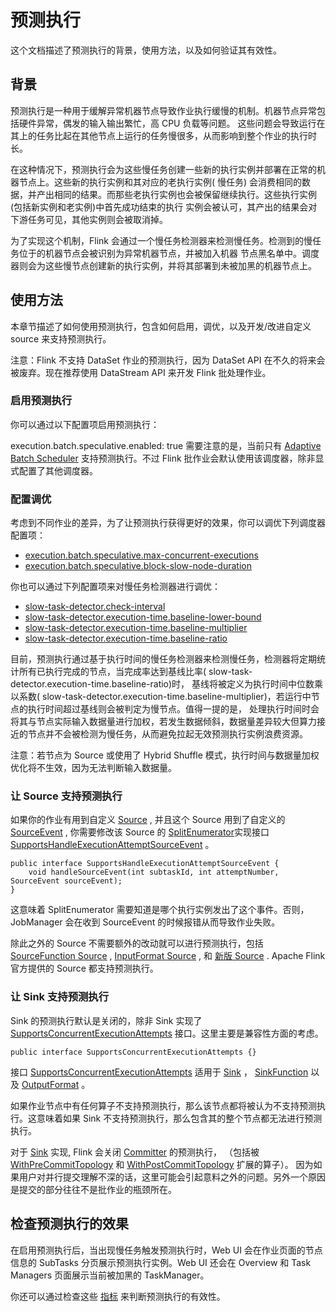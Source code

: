 # 预测执行

这个文档描述了预测执行的背景，使用方法，以及如何验证其有效性。

## 背景

预测执行是一种用于缓解异常机器节点导致作业执行缓慢的机制。机器节点异常包括硬件异常，偶发的输入输出繁忙，高 CPU 负载等问题。
这些问题会导致运行在其上的任务比起在其他节点上运行的任务慢很多，从而影响到整个作业的执行时长。

在这种情况下，预测执行会为这些慢任务创建一些新的执行实例并部署在正常的机器节点上。这些新的执行实例和其对应的老执行实例(
慢任务) 会消费相同的数据，并产出相同的结果。而那些老执行实例也会被保留继续执行。这些执行实例(包括新实例和老实例)中首先成功结束的执行
实例会被认可，其产出的结果会对下游任务可见，其他实例则会被取消掉。

为了实现这个机制，Flink 会通过一个慢任务检测器来检测慢任务。检测到的慢任务位于的机器节点会被识别为异常机器节点，并被加入机器
节点黑名单中。调度器则会为这些慢节点创建新的执行实例，并将其部署到未被加黑的机器节点上。

## 使用方法

本章节描述了如何使用预测执行，包含如何启用，调优，以及开发/改进自定义 source 来支持预测执行。

注意：Flink 不支持 DataSet 作业的预测执行，因为 DataSet API 在不久的将来会被废弃。现在推荐使用 DataStream API 来开发 Flink
批处理作业。

### 启用预测执行

你可以通过以下配置项启用预测执行：

execution.batch.speculative.enabled: true
需要注意的是，当前只有 [Adaptive Batch Scheduler]() 支持预测执行。不过 Flink 批作业会默认使用该调度器，除非显式配置了其他调度器。

### 配置调优

考虑到不同作业的差异，为了让预测执行获得更好的效果，你可以调优下列调度器配置项：

* [execution.batch.speculative.max-concurrent-executions]()
* [execution.batch.speculative.block-slow-node-duration]()

你也可以通过下列配置项来对慢任务检测器进行调优：

* [slow-task-detector.check-interval]()
* [slow-task-detector.execution-time.baseline-lower-bound]()
* [slow-task-detector.execution-time.baseline-multiplier]()
* [slow-task-detector.execution-time.baseline-ratio]()

目前，预测执行通过基于执行时间的慢任务检测器来检测慢任务，检测器将定期统计所有已执行完成的节点，当完成率达到基线比率(
slow-task-detector.execution-time.baseline-ratio)时， 基线将被定义为执行时间中位数乘以系数(
slow-task-detector.execution-time.baseline-multiplier)，若运行中节点的执行时间超过基线则会被判定为慢节点。值得一提的是，
处理执行时间时会将其与节点实际输入数据量进行加权，若发生数据倾斜，数据量差异较大但算力接近的节点并不会被检测为慢任务，从而避免拉起无效预测执行实例浪费资源。

注意：若节点为 Source 或使用了 Hybrid Shuffle 模式，执行时间与数据量加权优化将不生效，因为无法判断输入数据量。

### 让 Source 支持预测执行

如果你的作业有用到自定义 [Source]() , 并且这个 Source 用到了自定义的 [SourceEvent]() , 你需要修改该 Source
的 [SplitEnumerator]()实现接口 [SupportsHandleExecutionAttemptSourceEvent]() 。

~~~
public interface SupportsHandleExecutionAttemptSourceEvent {
    void handleSourceEvent(int subtaskId, int attemptNumber, SourceEvent sourceEvent);
}
~~~

这意味着 SplitEnumerator 需要知道是哪个执行实例发出了这个事件。否则，JobManager 会在收到 SourceEvent 的时候报错从而导致作业失败。

除此之外的 Source 不需要额外的改动就可以进行预测执行，包括 [SourceFunction Source]() , [InputFormat Source]() ,
和 [新版 Source]() . Apache Flink 官方提供的 Source 都支持预测执行。

### 让 Sink 支持预测执行

Sink 的预测执行默认是关闭的，除非 Sink 实现了 [SupportsConcurrentExecutionAttempts]() 接口。这里主要是兼容性方面的考虑。

~~~
public interface SupportsConcurrentExecutionAttempts {}
~~~

接口 [SupportsConcurrentExecutionAttempts]() 适用于 [Sink]() ， [SinkFunction]() 以及 [OutputFormat]() 。

如果作业节点中有任何算子不支持预测执行，那么该节点都将被认为不支持预测执行。这意味着如果 Sink 不支持预测执行，那么包含其的整个节点都无法进行预测执行。

对于 [Sink]() 实现, Flink 会关闭 [Committer]() 的预测执行， （包括被 [WithPreCommitTopology]()
和 [WithPostCommitTopology]() 扩展的算子）。 因为如果用户对并行提交理解不深的话，这里可能会引起意料之外的问题。另外一个原因是提交的部分往往不是批作业的瓶颈所在。

## 检查预测执行的效果

在启用预测执行后，当出现慢任务触发预测执行时，Web UI 会在作业页面的节点信息的 SubTasks 分页展示预测执行实例。Web UI 还会在
Overview 和 Task Managers 页面展示当前被加黑的 TaskManager。

你还可以通过检查这些 [指标]() 来判断预测执行的有效性。

